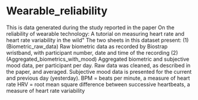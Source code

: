 # Wearable_reliability

This is data generated during the study reported in the paper On the reliability of wearable technology: A tutorial on measuring heart rate and heart rate variability in the wild"
The two sheets in this dataset present:
(1) (Biometric_raw_data) Raw biometric data as recorded by Biostrap wristband, with participant number, date and time of the recording
(2) (Aggregated_biometrics_with_mood) Aggregated biometric and subjective mood data, per participant per day. Raw data was cleaned, as described in the paper, and averaged. Subjective mood data is presented for the current and previous day (yesterday).
BPM = beats per minute, a measure of heart rate
HRV = root mean square difference between successive heartbeats, a measure of heart rate variability
